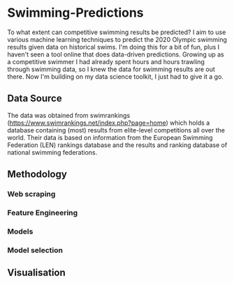 # Swimming-Predictions
To what extent can competitive swimming results be predicted? I aim to use various machine learning techniques to predict the 2020 Olympic swimming results given data on historical swims. I'm doing this for a bit of fun, plus I haven't seen a tool online that does data-driven predictions. Growing up as a competitive swimmer I had already spent hours and hours trawling through swimming data, so I knew the data for swimming results are out there. Now I'm building on my data science toolkit, I just had to give it a go. 

## Data Source
The data was obtained from swimrankings (https://www.swimrankings.net/index.php?page=home) which holds a database containing (most) results from elite-level competitions all over the world. Their data is based on information from the European Swimming Federation (LEN) rankings database and the results and ranking database of national swimming federations. 

## Methodology
### Web scraping
### Feature Engineering
### Models
### Model selection

## Visualisation
